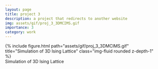 ```yaml
---
layout: page
title: project 3
description: a project that redirects to another website
img: assets/gif/proj_3_3DMCIMS.gif
importance: 3
category: work
---
```


<div class="row">
    <div class="col-sm mt-3 mt-md-0">
        {% include figure.html path="assets/gif/proj_3_3DMCIMS.gif" title="Simulation of 3D Ising Lattice" class="img-fluid rounded z-depth-1" %}
    </div>
</div>
<div class="caption">
    Simulation of 3D Ising Lattice
</div>

